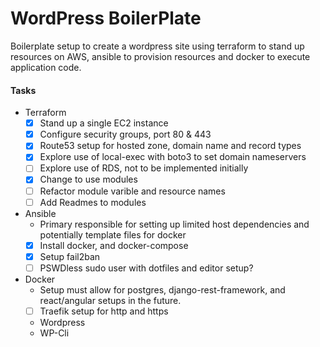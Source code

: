 # WordPress BoilerPlate
Boilerplate setup to create a wordpress site using terraform to stand up resources on AWS, ansible to provision resources and docker to execute application code. 
#### Tasks
- Terraform
    - [x] Stand up a single EC2 instance
    - [x] Configure security groups, port 80 & 443
    - [x] Route53 setup for hosted zone, domain name and record types
    - [x] Explore use of local-exec with boto3 to set domain nameservers
    - [ ] Explore use of RDS, not to be implemented initially
    - [x] Change to use modules
    - [ ] Refactor module varible and resource names
    - [ ] Add Readmes to modules
- Ansible
    - Primary responsible for setting up limited host dependencies and potentially template files for docker
    - [x] Install docker, and docker-compose 
    - [x] Setup fail2ban
    - [ ] PSWDless sudo user with dotfiles and editor setup?
- Docker
    - Setup must allow for postgres, django-rest-framework, and react/angular setups in the future. 
    - [ ] Traefik setup for http and https
    - Wordpress
    - WP-Cli
